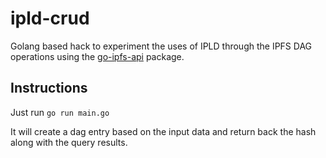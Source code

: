 # ipld-crud

Golang based hack to experiment the uses of IPLD through the IPFS DAG operations using the [go-ipfs-api](github.com/ipfs/go-ipfs-api) package.

## Instructions

Just run `go run main.go`

It will create a dag entry based on the input data and return back the hash along with the query results.
